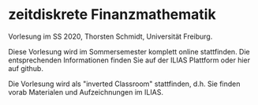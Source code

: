 # zeitdiskrete Finanzmathematik 

Vorlesung im SS 2020, Thorsten Schmidt, Universität Freiburg.

Diese Vorlesung wird im Sommersemester komplett online stattfinden. Die entsprechenden Informationen finden Sie auf der ILIAS Plattform oder hier auf github. 

Die Vorlesung wird als "inverted Classroom" stattfinden, d.h. Sie finden vorab Materialen und Aufzeichnungen im ILIAS. 





